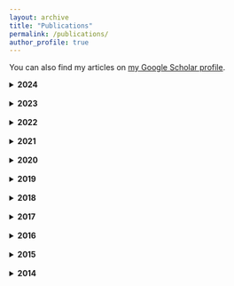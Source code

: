 ```yaml
---
layout: archive
title: "Publications"
permalink: /publications/
author_profile: true
---
```


You can also find my articles on [my Google Scholar profile](https://scholar.google.com/citations?user=gfxEXdAAAAAJ&hl=en).


<details markdown=1>
<summary><b>2024</b></summary>

* Harb, S., **Achanccaray, P.**, Maboudi, M., & Gerke, M. (2024). [*Multi-temporal crack segmentation in concrete structure using deep learning approaches*](https://arxiv.org/abs/2411.04620). arXiv preprint arXiv:2411.04620

* Nyandwi, E., Gerke, M. & **Achanccaray, P**. [*Local Evaluation of Large-scale Remote Sensing Machine Learning-generated Building and Road Dataset: The Case of Rwanda*](https://link.springer.com/article/10.1007/s41064-024-00297-9). PFG (2024), DOI:10.1007/s41064-024-00297-9

* Heinrich, A., Mende, V., Wesche, L., & **Achanccaray, P**. (2024). [*Database of recorded serial manufactured MLK-buildings (GDR) (Release 2) [Data set]*](https://doi.org/10.24355/dbbs.084-202403130624-0), DOI:10.24355/dbbs.084-202403130624-0

* A. Alamouri, J. Backhaus, V. De Arriba López, **P. M. Achanccaray Diaz**, M. Gerke. [*High-Resolution Data Capture and Interpretation in Support of Port Infrastructure Maintenance*](https://www.dgpf.de/src/tagung/jt2024/proceedings/paper/18_dgpf2024_Alamouri_et_al.pdf),DGPF-Jahrestagung, 2024.

* M. Gerke, **P. M. Achanccaray Diaz**, S. Fekete, M. Figge, N. Fohrer, S. Giutronich, P. Keldenich, S. Lutz, M. Perk, A. Reinhardt, C. Richter, C. Rieck, B. Riedel, T. Riedemann, F. Saba, K. Schrader, A. Schröter, D. Szafranski, A. Taghavi, P. Wagner. [*Extremwettermanagement mit digitalen Multiskalen-Methoden: Das EXDIMUM-Projekt*](https://www.dgpf.de/src/tagung/jt2024/proceedings/paper/19_dgpf2024_Gerke_et_al.pdf),DGPF-Jahrestagung, 2024.


</details>
<br />


<details markdown=1>
<summary><b>2023</b></summary>


* **Achanccaray, P.**, Gerke, M., Wesche, L., Hoyer, S., Thiele, K., Knufinke, U., and Krafczyk, C.: [*On the assessment of instance segmentation for the automatic detection of specific constructions from very high resolution airborne imagery*](https://isprs-archives.copernicus.org/articles/XLVIII-1-W2-2023/1303/2023/), Int. Arch. Photogramm. Remote Sens. Spatial Inf. Sci., XLVIII-1/W2-2023, 1303–1309, DOI: 10.5194/isprs-archives-XLVIII-1-W2-2023-1303-2023, 2023

* Wesche, L., **Achanccaray Diaz, P.**, Hoyer, S., Knufinke, U., Gerke, M., Krafczyk, C., & Thiele, K. (2023). [*Dataset of german steel system halls from the period of high modernism [Data set]*](https://leopard.tu-braunschweig.de/receive/dbbs_mods_00072870), DOI: 10.24355/dbbs.084-202305261242-0

* Leonhard Wesche, Sebastian Hoyer, Ulrich Knufinke, **Pedro Achanccaray**, Christina Krafczyk, Markus Gerke and Klaus Thiele. [*Technologien für die Baudenkmalpflege: Erfassung und Analyse von Systemhallen der Hochmoderne*](https://denkmalpflege.niedersachsen.de/aktuelles/publikationen/berichte-zur-denkmalpflege-in-niedersachsen-2-2023-227534.html), in: Berichte zur Denkmalpflege in Niedersachsen 43 (2023), 2, pp. 61-65

* Wesche, L., **Achanccaray, P.**, Hoyer, S. (2023). [Serielle Gebäude und wie man sie findet - Eine Methodik der Künstlichen Intelligenz zur Gebäudeerfassung](https://www.degruyter.com/document/isbn/9783868597950/html). In Gisbertz, O., Escherich, M., Hoyer, S., Putz, A., Weber, C. & DFG-Netzwerk Bauforschung Jüngere Baubestände 1945+ (Ed.). _Reallabor Nachkriegsmoderne: Zum Umgang mit jüngeren Denkmalen_. JOVIS Verlag GmbH

* **Achanccaray, P.**, Gerke, M., Wesche, L., Hoyer, S., Thiele, K., Knufinke, U., Krafczyk, C. [*Automatic Detection of Specific Constructions on a Large Scale Using Deep Learning in Very High Resolution Airborne Imagery*](https://link.springer.com/article/10.1007/s41064-023-00237-z). Journal of Photogrammetry, Remote Sensing and Geoinformation science – PFG 91, pp. 189-209 (2023), DOI:10.1007/s41064-023-00237-z


</details>
<br />

<details markdown=1>
<summary><b>2022</b></summary>

* **Achanccaray, Pedro**, Gerke, Markus, Hoyer, Sebastian, Knufinke, Ulrich, Krafczyk, Christina, Thiele, Klaus and Wesche, Leonhard. [*"Deep Learning in der Denkmal-Inventarisation: Zur automatisierten luftbildbasierten Erfassung von Systembauwerken"*](https://www.degruyter.com/document/doi/10.1515/DKP-2022-2013/pdf) Die Denkmalpflege, 80, no. 2, 2022, pp. 162-16. DOI:10.1515/DKP-2022-2013
* Heinrich, A., Mende, V., Wesche, L., & **Achanccaray, P.** (2022). [*Database of recorded serial manufactured MLK-buildings (GDR) (Release 1) [Data set]*](https://leopard.tu-braunschweig.de/receive/dbbs_mods_00070760), DOI:10.24355/dbbs.084-202206080745-0
* Ramirez, W., **Achanccaray, P.** & Pacheco, M.A. [*A comparative study of Deep Learning architectures for Classification of Natural and Human-made Sea Events in SAR images*](https://link.springer.com/article/10.1007/s44163-022-00017-5). Discov Artif Intell 2, 1 (2022). DOI:10.1007/s44163-022-00017-5

</details>
<br />

<details markdown=1>
<summary><b>2021</b></summary>

* Bento, V., Kohler, M., **Diaz, P.** et al. [*Improving deep learning performance by using Explainable Artificial Intelligence (XAI) approaches*](https://link.springer.com/article/10.1007/s44163-021-00008-y). Discov Artif Intell 1, 9 (2021). DOI:10.1007/s44163-021-00008-y


</details>
<br />

<details markdown=1>
<summary><b>2020</b></summary>

* Sanches, I. D., Feitosa, R. Q., Montibeller, B., **Achanccaray Diaz, P. M.**, Luiz, A. J. B., Soares, M. D., Prudente, V. H. R., Vieira, D. C., Maurano, L. E. P., Happ, P. N., Chamorro, J., and Oldoni, L. V.: [*First results of the LEM benchmark database for agricultural applications*](https://isprs-archives.copernicus.org/articles/XLIII-B5-2020/251/2020/), Int. Arch. Photogramm. Remote Sens. Spatial Inf. Sci., XLIII-B5-2020, 251–256, DOI:10.5194/isprs-archives-XLIII-B5-2020-251-2020, 2020
* Ramirez, W., **Achanccaray, P.**, Mendoza, L. F., and Pacheco, M. A. C.: [*Deep convolutional neural networks for weed detection in agricultural crops using optical aerial images*](https://ieeexplore.ieee.org/document/9165562), Int. Arch. Photogramm. Remote Sens. Spatial Inf. Sci., XLII-3/W12-2020, 551–555, DOI:10.5194/isprs-archives-XLII-3-W12-2020-551-2020, 2020
* Soares, Marinalva Dias, Luciano Vieira Dutra, Gilson Alexandre Ostwald Pedro da Costa, Raul Queiroz Feitosa, Rogério Galante Negri, and **Pedro Diaz**. [*A Meta-Methodology for Improving Land Cover and Land Use Classification with SAR Imagery*](https://www.mdpi.com/2072-4292/12/6/961). Remote Sensing 12, no. 6 (2020): 961, DOI:10.3390/rs12060961


</details>
<br />

<details markdown=1>
<summary><b>2019</b></summary>

* Sothe, Camile, Cláudia Maria De Almeida, Marcos Benedito Schimalski, Veraldo Liesenberg, and **Pedro Achanccaray Diaz**. [*Automatic tuning of segmentation parameters for tree crown delineation with VHR imagery*](https://www.tandfonline.com/doi/abs/10.1080/10106049.2019.1690056?journalCode=tgei20). Geocarto International (2019): 1-19, DOI:10.1080/10106049.2019.1690056


</details>
<br />

<details markdown=1>
<summary><b>2018</b></summary>

* Sanches, I. D., R. Q. Feitosa, **P. Achanccaray**, B. Montibeller, A. J. B. Luiz, M. D. Soares, V. H. R. Prudente, D. C. Vieira, and L. E. P. Maurano. [*LEM benchmark database for tropical agricultural remote sensing application*](https://isprs-archives.copernicus.org/articles/XLII-1/387/2018/). International Archives of the Photogrammetry, Remote Sensing & Spatial Information Sciences 42, no. 1 (2018), DOI: 10.5194/isprs-archives-XLII-1-387-2018
* Sanches, Ieda Del’Arco, Raul Queiroz Feitosa, **Pedro Marco Achanccaray Diaz**, Marinalva Dias Soares, Alfredo José Barreto Luiz, Bruno Schultz, and Luis Eduardo Pinheiro Maurano. [*Campo verde database: Seeking to improve agricultural remote sensing of tropical areas*](https://ieeexplore.ieee.org/document/8263605). IEEE Geoscience and Remote Sensing Letters 15, no. 3 (2018): 369-373, DOI: 10.1109/LGRS.2017.2789120


</details>
<br />

<details markdown=1>
<summary><b>2017</b></summary>

* Cué, L. E.; Bermudez, J. D.; **Achanccaray, P.**; Sanches, I. D.; Happ, P. N.; Feitosa, R. Q. [*A comparative analysis of deep learning techniques for crop type recognition in temperate and tropical regions from multitemporal SAR image sequences*](https://www.researchgate.net/publication/328761453_A_COMPARATIVE_ANALYSIS_OF_DEEP_LEARNING_TECHNIQUES_FOR_CROP_TYPE_RECOGNITION_IN_TEMPERATE_AND_TROPICAL_REGIONS_FROM_MULTITEMPORAL_SAR_IMAGE_SEQUENCES). Anais do XXVII Congresso Brasileiro de Cartografia e XXVI Exposicarta 6 a 9 de novembro de 2017, SBC, Rio de Janeiro – RJ, p. 730-734
* Bermúdez, J. D.; **Achanccaray, P.**; Sanches, I. D.; Cue, L.; Happ, P.; Feitosa, R. Q. [*Evaluation of recurrent neural networks for crop recognition from multitemporal remote sensing images*](https://www.researchgate.net/publication/328761192_EVALUATION_OF_RECURRENT_NEURAL_NETWORKS_FOR_CROP_RECOGNITION_FROM_MULTITEMPORAL_REMOTE_SENSING_IMAGES). Anais do XXVII Congresso Brasileiro de Cartografia e XXVI Exposicarta 6 a 9 de novembro de 2017, SBC, Rio de Janeiro – RJ, p. 800-804
* Bermudez, J.; Feitosa, Raul Q.; Cue, L.; **Achanccaray, P.**; Sanches, I. D. [*A comparative analysis of deep learning techniques for sub-tropical crop types recognition from multitemporal Optical/SAR image sequences*](https://ieeexplore.ieee.org/document/8097337). In: 2017 30TH SIBGRAPI Conference on Graphics, Patterns and Images (SIBGRAPI), p. 382–389, Oct 2017, DOI: 10.1109/SIBGRAPI.2017.57
* **Achanccaray, P.**; Feitosa, R. Q.; Rottensteiner, F.; Sanches, I. A.; Heipke, C. [*Spatial-temporal conditional random field based model for crop recognition in tropical regions*](https://ieeexplore.ieee.org/document/8127631). In: IEEE International Geoscience and Remote Sensing Symposium IGARSS, 2017, Fort Worth. IGARSS 2017 Proceedings, 2017. p. 3007-3010, DOI: 10.1109/IGARSS.2017.8127631
* **Achanccaray, P.**; Feitosa, R. Q.; Rottensteiner, F.; Sanches, I. A.; Heipke, C. [*Spatio-temporal Conditional Random Fields for recognition of sub-tropical crop types from multi-temporal images*](https://proceedings.science/sbsr/trabalhos/spatio-temporal-conditional-random-fields-for-recognition-of-sub-tropical-crop-t). In: XVIII Simpósio Brasileiro de Sensoriamento Remoto SBSR, 2017, Santos. p. 2539-2546


</details>
<br />

<details markdown=1>
<summary><b>2016</b></summary>

* Vega, Pedro J. Soto; Quirita, Victor A. Ayma; **Achanccaray, Pedro M.**; Tanscheit, Ricardo; Vellasco, Marley. [*A fuzzy inference system for multispectral image classification*](https://ieeexplore.ieee.org/document/7836268). In: 2016 IEEE ANDESCON, 2016, Arequipa. 2016 IEEE ANDESCON, 2016. p. 1-4, DOI:10.1109/ANDESCON.2016.7836268
* Happ, P. N.; Ferreira, R. S.; Costa, G. A. O. P.; Feitosa, R. Q.; Bentes, C.; Farias, R.; **Achanccaray, P. M.** [*InterSeg: A Distributed Image Segmentation Tool*](https://proceedings.utwente.nl/450/). In: GEOBIA 2016: Solutions and Synergies, Enschede. Netherlands. University of Twente Faculty of Geo-Information and Earth Observation, 2016, DOI: 10.3990/2.450
* Ayma Quirita, Victor Andres; **Achanccaray Diaz, Pedro**; Feitosa, Raul Q.; Happ, Patrick N.; Costa, Gilson A. O. P.; Klinger, Tobias; Heipke, Christian. [*Metaheuristics for Supervised Parameter Tuning of Multiresolution Segmentation*](https://ieeexplore.ieee.org/document/7519028). IEEE Geoscience and Remote Sensing Letters (Print), v. 13(9), p. 1364-1368, 2016, DOI:10.1109/LGRS.2016.2586499
* **Diaz, P. M. A.**, Feitosa, R. Q., Sanches, I. D., and Costa, G. A. O. P.: [*A Method to estimate temporal interaction in a conditional random field based approach for crop recognition*](https://isprs-archives.copernicus.org/articles/XLI-B7/205/2016/isprs-archives-XLI-B7-205-2016-relations.html), Int. Arch. Photogramm. Remote Sens. Spatial Inf. Sci., XLI-B7, 205-211, DOI:10.5194/isprs-archives-XLI-B7-205-2016, 2016


</details>
<br />

<details markdown=1>
<summary><b>2015</b></summary>

* Jimenez, Luis Ignacio; Plaza, Antonio; Ayma, Victor Andres; **Achanccaray, Pedro**; Costa, Gilson A.O.P.; Queiroz Feitosa, Raul. [*Segmentation as postprocessing for hyperspectral image classification*](https://ieeexplore.ieee.org/document/7313746). In: IEEE EUROCON 2015 International Conference on Computer as a Tool (EUROCON), 2015, Salamanca, Spain. p. 1-4, DOI:10.1109/EUROCON.2015.7313746
* **Achanccaray, P.**; Ayma, V. A.; Jimenez, L. I.; Garcia, S. B.; Happ, P. N.; Costa, G. A. O. P.; Feitosa, R. Q.; Plaza, A. [*SPT 3.1: A free software for automatic tuning of segmentation parameters in Optical, Hyperspectral and SAR images*](https://ieeexplore.ieee.org/document/7326785). In: International Geoscience and Remote Sensing Symposium 2015 (IGARSS 2015), Milan, Italy. p. 4332-4335, DOI:10.1109/IGARSS.2015.7326785
* Jimenez, L. I.; Ayma, V. A.; **Achanccaray, P.**; Costa, G. A. O. P.; Feitosa, R. Q.; Plaza, A. [*Segmentation as post processing for hyperspectral image classification*](https://ieeexplore.ieee.org/document/7326632). In: International Geoscience and Remote Sensing Symposium 2015 (IGARSS 2015), Milan, Italy. p. 3723-3726; DOI:10.1109/IGARSS.2015.7326632
* **Achanccaray, P.**; Ayma, V. A.; Jimenez, L. I.; Garcia, S. B.; Happ, P. N.; Feitosa, R. Q.; Plaza, A. *SPT 3.0: A free software for automatic segmentation parameters tuning*. In: Simposio Brasileiro De Sensoriamento Remoto, 17. (SBSR), 2015, João Pessoa, PB. Anais do 17mo Simpósio Brasileiro de Sensoriamento Remoto, João Pessoa, PB: INPE, 2015. p. 5578-5581


</details>
<br />

<details markdown=1>
<summary><b>2014</b></summary>

* **Achanccaray, P.**; Ayma, V. A.; Jimenez, L.; Garcia, S.; Happ, P.; Feitosa, R. Q.; Plaza, A., [*A free software tool for Automatic Tuning of Segmentation Parameters*](https://www.researchgate.net/publication/278963315_A_free_software_tool_for_Automatic_Tuning_of_Segmentation_Parameters). South-Eastern European Journal of Earth Observation and Geomatics, vol. 3, pp. 707-712, 2014


</details>
<br />